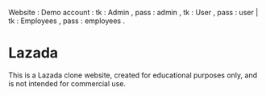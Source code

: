 Website : 
Demo account : tk : Admin , pass : admin , tk : User , pass : user | tk : Employees , pass : employees .


# Lazada
 This is a Lazada clone website, created for educational purposes only, and is not intended for commercial use.
